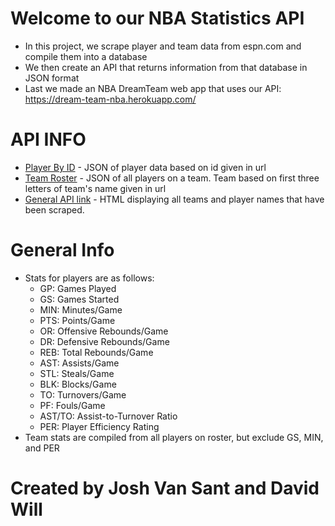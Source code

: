 # Welcome to our NBA Statistics API
* In this project, we scrape player and team data from espn.com and compile them into a database
* We then create an API that returns information from that database in JSON format
* Last we made an NBA DreamTeam web app that uses our API: https://dream-team-nba.herokuapp.com/

# API INFO
* [Player By ID](https://dreamteam330.herokuapp.com/api/v1.0/player/250) - JSON of player data based on id given in url
* [Team Roster](https://dreamteam330.herokuapp.com/api/v1.0/teamRoster/Lac) - JSON of all players on a team. Team based on first three letters of team's name given in url
* [General API link](https://dreamteam330.herokuapp.com/) - HTML displaying all teams and player names that have been scraped. 

# General Info
* Stats for players are as follows:
  * GP: Games Played
  * GS: Games Started
  * MIN: Minutes/Game
  * PTS: Points/Game
  * OR: Offensive Rebounds/Game
  * DR: Defensive Rebounds/Game
  * REB: Total Rebounds/Game
  * AST: Assists/Game
  * STL: Steals/Game
  * BLK: Blocks/Game
  * TO: Turnovers/Game
  * PF: Fouls/Game
  * AST/TO: Assist-to-Turnover Ratio
  * PER: Player Efficiency Rating
* Team stats are compiled from all players on roster, but exclude GS, MIN, and PER


# Created by Josh Van Sant and David Will 
